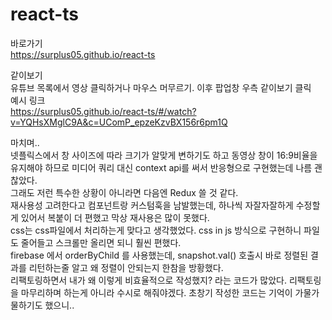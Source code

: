 # react-ts

바로가기  
https://surplus05.github.io/react-ts
  
같이보기  
유튜브 목록에서 영상 클릭하거나 마우스 머무르기. 이후 팝업창 우측 같이보기 클릭  
예시 링크  
https://surplus05.github.io/react-ts/#/watch?v=YQHsXMglC9A&c=UComP_epzeKzvBX156r6pm1Q
    
  
마치며..  
넷플릭스에서 창 사이즈에 따라 크기가 알맞게 변하기도 하고 동영상 창이 16:9비율을 유지해야 하므로 미디어 쿼리 대신 context api를 써서 반응형으로 구현했는데 나름 괜찮았다.  
그래도 저런 특수한 상황이 아니라면 다음엔 Redux 쓸 것 같다.    
재사용성 고려한다고 컴포넌트랑 커스텀훅을 남발했는데, 하나씩 자잘자잘하게 수정할게 있어서 복붙이 더 편했고 막상 재사용은 많이 못했다.  
css는 css파일에서 처리하는게 맞다고 생각했었다. css in js 방식으로 구현하니 파일도 줄어들고 스크롤만 올리면 되니 훨씬 편했다.  
firebase 에서 orderByChild 를 사용했는데, snapshot.val() 호출시 바로 정렬된 결과를 리턴하는줄 알고 왜 정렬이 안되는지 한참을 방황했다.  
리팩토링하면서 내가 왜 이렇게 비효율적으로 작성했지? 라는 코드가 많았다. 리팩토링을 마무리하며 하는게 아니라 수시로 해줘야겠다. 초창기 작성한 코드는 기억이 가물가물하기도 했으니.. 
